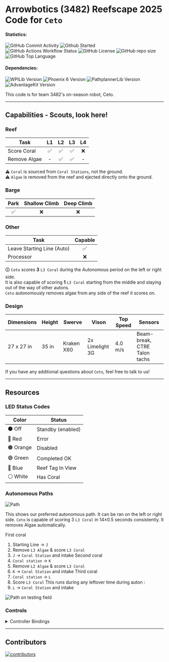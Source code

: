 # Arrowbotics (3482) Reefscape 2025 Code for `Ceto`

#### Statistics:

![GitHub Commit Activity](https://img.shields.io/github/commit-activity/t/team-3482/Reefscape2025-Ceto?style=flat-square)
![Github Started](https://img.shields.io/github/created-at/team-3482/Reefscape2025-Ceto?style=flat-square&label=started)
![GitHub Actions Workflow Status](https://img.shields.io/github/actions/workflow/status/team-3482/Reefscape2025-Ceto/gradle.yml?style=flat-square)
![GitHub License](https://img.shields.io/github/license/team-3482/Reefscape2025-Ceto?style=flat-square)
![GitHub repo size](https://img.shields.io/github/repo-size/team-3482/Reefscape2025-Ceto?style=flat-square)
![GitHub Top Language](https://img.shields.io/github/languages/top/team-3482/Reefscape2025-Ceto?style=flat-square)

#### Dependencies:

![WPILib Version](https://img.shields.io/badge/dynamic/json?url=https%3A%2F%2Fraw.githubusercontent.com%2Fteam-3482%2FReefscape2025%2Fmain%2F.wpilib%2Fwpilib_preferences.json&query=%24.projectYear&style=flat-square&label=WPILib&color=%23AC2B37)
![Phoenix 6 Version](https://img.shields.io/badge/dynamic/json?url=https%3A%2F%2Fraw.githubusercontent.com%2Fteam-3482%2FReefscape2025%2Fmain%2Fvendordeps%2FPhoenix6-frc2025-latest.json&query=%24.version&style=flat-square&label=Phoenix%206&color=%2396C93D)
![PathplannerLib Version](https://img.shields.io/badge/dynamic/json?url=https%3A%2F%2Fraw.githubusercontent.com%2Fteam-3482%2FReefscape2025%2Fmain%2Fvendordeps%2FPathplannerLib.json&query=%24.version&style=flat-square&label=PathplannerLib&color=%233A51BB)
![AdvantageKit Version](https://img.shields.io/badge/dynamic/json?url=https%3A%2F%2Fraw.githubusercontent.com%2Fteam-3482%2FReefscape2025%2Frefs%2Fheads%2Fmain%2Fvendordeps%2FAdvantageKit.json&query=version&style=flat-square&label=AdvantageKit&color=%23fbc404)

This code is for team 3482's on-season robot, Ceto.

<hr>

## Capabilities - Scouts, look here!

### Reef

| Task         | L1 | L2 | L3 | L4 |
|--------------|:--:|:--:|:--:|:--:|
| Score Coral  | ✅ | ✅ | ✅ | ❌ |
| Remove Algae | -  | ✅ | ✅ | -  |

⚠️ `Coral` is sourced from `Coral Stations`, not the ground.<br>
⚠️ `Algae` is removed from the reef and ejected directly onto the ground.

### Barge

| Park | Shallow Climb | Deep Climb |
|:----:|:-------------:|:----------:|
|  ✅  |       ❌      |     ❌     |

### Other

| Task                       | Capable |
|----------------------------|:-------:|
| Leave Starting Line (Auto) |   ✅    |
| Processor                  |   ❌    |

🛈 `Ceto` scores **3** `L3 Coral` during the Autonomous period on the left or right side.<br>
It is also capable of scoring **1** `L3 Coral` starting from the middle and staying out of the way of other autons.<br>
`Ceto` autonomously removes algae from any side of the reef it scores on.

### Design

|  Dimensions  | Height |   Swerve   |      Vison      | Top Speed |           Sensors            |
|--------------|--------|------------|-----------------|-----------| -----------------------------|
| 27 x 27 in   | 35 in  | Kraken X60 | 2x Limelight 3G | 4.0 m/s   | Beam-break, CTRE Talon tachs |

If you have any additional questions about `Ceto`, feel free to talk to us!

<hr>

## Resources

### LED Status Codes

| Color     | Status            |
|-----------|-------------------|
| ⚫ Off    | Standby (enabled) |
| 🔴 Red    | Error             |
| 🟠 Orange | Disabled          |
| 🟢 Green  | Completed OK      |
| 🔵 Blue   | Reef Tag In View  |
| ⚪ White  | Has Coral         |

### Autonomous Paths

![Path](https://github.com/user-attachments/assets/861d3a10-e58d-4d72-9f47-eeee0bc79f18)

This shows our preferred autonomous path. It can be ran on the left or right side.
`Ceto` is capable of scoring 3 `L3 Coral` in 14±0.5 seconds consistently. It removes Algae automatically.

First coral
1. Starting Line -> `J`
2. Remove `L3 Algae` & score `L3 Coral`
3. `J` -> `Coral Station` and intake
Second coral
4. `Coral station` -> `K`
5. Remove `L2 Algae` & score `L3 Coral`
6. `K` -> `Coral Station` and intake
Third coral
7. `Coral station` -> `L`
8. Score `L3 Coral`
This runs during any leftover time during auton : 
9. `L` -> `Coral Station` and intake

![Path on testing field](https://github.com/user-attachments/assets/74acafa7-0642-4a69-975c-721236e07aed)

### Controls

<details>
  <summary>Controller Bindings</summary>
  <img src="https://docs.google.com/drawings/d/e/2PACX-1vSC9Kgz5UuIplrKstMqQF4jVtzlN4xEv1x5urSxMqhfPQsvJs29qJOLpVRK4puhl9MaWH_dZFEPxZpH/pub?w=1440&h=1440" width="720" alt="controller bindings"/>
</details>

<hr>

## Contributors

<a href="https://github.com/team-3482/Reefscape2025-Ceto/graphs/contributors">
  <img src="https://contrib.rocks/image?repo=team-3482/Reefscape2025-Ceto" alt="contributors"/>
</a>
